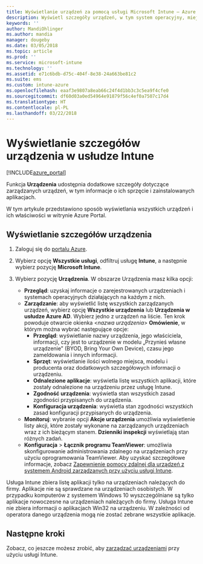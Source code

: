 ```yaml
---
title: Wyświetlanie urządzeń za pomocą usługi Microsoft Intune — Azure | Microsoft Docs
description: Wyświetl szczegóły urządzeń, w tym system operacyjny, miejsce do magazynowania, producenta i model. Pobierz listę zainstalowanych aplikacji, sprawdź zasady zgodności i skonfiguruj program TeamViewer za pomocą usługi Microsoft Intune na platformie Azure. Podobnie jak w przypadku wyświetlania spisu urządzeń, którymi zarządzasz.
keywords: ''
author: MandiOhlinger
ms.author: mandia
manager: dougeby
ms.date: 03/05/2018
ms.topic: article
ms.prod: ''
ms.service: microsoft-intune
ms.technology: ''
ms.assetid: e71c6bdb-d75c-404f-8e38-24a663be81c2
ms.suite: ems
ms.custom: intune-azure
ms.openlocfilehash: eaaf3e9807a8eab66c24f4d1bb3c3c5ea9f4cfe0
ms.sourcegitcommit: df60d03a0ed54964e91879f56c4ef0a7507c17d4
ms.translationtype: HT
ms.contentlocale: pl-PL
ms.lasthandoff: 03/22/2018
---
```

# <a name="see-device-details-in-intune"></a>Wyświetlanie szczegółów urządzenia w usłudze Intune

[!INCLUDE[azure_portal](./includes/azure_portal.md)]

Funkcja **Urządzenia** udostępnia dodatkowe szczegóły dotyczące zarządzanych urządzeń, w tym informacje o ich sprzęcie i zainstalowanych aplikacjach. 

W tym artykule przedstawiono sposób wyświetlania wszystkich urządzeń i ich właściwości w witrynie Azure Portal.

## <a name="view-your-device-details"></a>Wyświetlanie szczegółów urządzenia

1. Zaloguj się do [portalu Azure](https://portal.azure.com).
2. Wybierz opcję **Wszystkie usługi**, odfiltruj usługę **Intune**, a następnie wybierz pozycję **Microsoft Intune**.
3. Wybierz pozycję **Urządzenia**. W obszarze Urządzenia masz kilka opcji:

   - **Przegląd**: uzyskaj informacje o zarejestrowanych urządzeniach i systemach operacyjnych działających na każdym z nich.
   - **Zarządzanie**: aby wyświetlić listę wszystkich zarządzanych urządzeń, wybierz opcję **Wszystkie urządzenia** lub **Urządzenia w usłudze Azure AD**.
    Wybierz jedno z urządzeń na liście. Ten krok powoduje otwarcie okienka <*nazwa urządzenia*> **Omówienie**, w którym można wybrać następujące opcje:
     - **Przegląd**: wyświetlanie nazwy urządzenia, jego właściciela, informacji, czy jest to urządzenie w modelu „Przynieś własne urządzenie” (BYOD, Bring Your Own Device), czasu jego zameldowania i innych informacji.
     - **Sprzęt**: wyświetlanie ilości wolnego miejsca, modelu i producenta oraz dodatkowych szczegółowych informacji o urządzeniu.
     - **Odnalezione aplikacje**: wyświetla listę wszystkich aplikacji, które zostały odnalezione na urządzeniu przez usługę Intune.
     - **Zgodność urządzenia**: wyświetla stan wszystkich zasad zgodności przypisanych do urządzenia.
     - **Konfiguracja urządzenia**: wyświetla stan zgodności wszystkich zasad konfiguracji przypisanych do urządzenia.
   - **Monitoruj**: wybranie opcji **Akcje urządzenia** umożliwia wyświetlenie listy akcji, które zostały wykonane na zarządzanych urządzeniach wraz z ich bieżącym stanem. **Dzienniki inspekcji** wyświetlają stan różnych zadań.
   - **Konfiguracja** > **Łącznik programu TeamViewer**: umożliwia skonfigurowanie administrowania zdalnego na urządzeniach przy użyciu oprogramowania TeamViewer. Aby uzyskać szczegółowe informacje, zobacz [Zapewnienie pomocy zdalnej dla urządzeń z systemem Android zarządzanych przy użyciu usługi Intune](device-profile-android-teamviewer.md).

Usługa Intune zbiera listę aplikacji tylko na urządzeniach należących do firmy. Aplikacje nie są sprawdzane na urządzeniach osobistych. W przypadku komputerów z systemem Windows 10 wyszczególniane są tylko aplikacje nowoczesne na urządzeniach należących do firmy. Usługa Intune nie zbiera informacji o aplikacjach Win32 na urządzeniu. W zależności od operatora danego urządzenia mogą nie zostać zebrane wszystkie aplikacje.

## <a name="next-steps"></a>Następne kroki
Zobacz, co jeszcze możesz zrobić, aby [zarządzać urządzeniami](device-management.md) przy użyciu usługi Intune.
